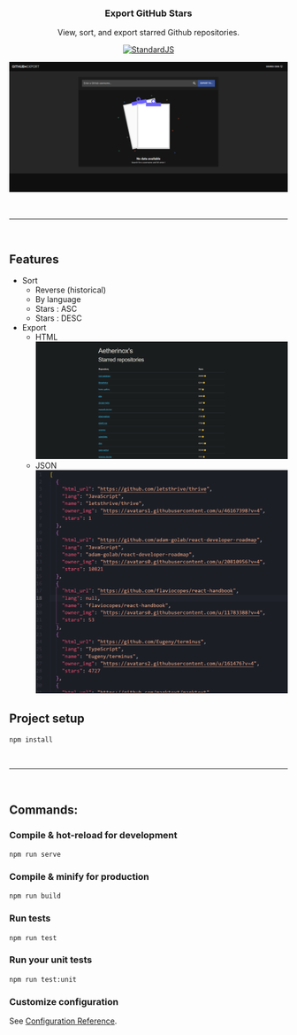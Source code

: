 <h3 align="center">Export GitHub Stars</h3>

<p align="center">
    View, sort, and export starred Github repositories.
    <br>
</p>

<p align="center">
    <a href='https://github.com/standard/standard'>
    <img src='https://cdn.rawgit.com/standard/standard/master/badge.svg' alt='StandardJS'>
    </a>
</p>

![preview.gif](./preview.gif)

<br />

---

<br />

## Features
- Sort
  - Reverse (historical)
  - By language
  - Stars : ASC
  - Stars : DESC
- Export
  - HTML
  ![export-html](./export-html.png)
  - JSON
  ![export-json](./export-json.png)

## Project setup
```
npm install
```

<br />

---

<br />

## Commands:

### Compile & hot-reload for development
```
npm run serve
```

### Compile & minify for production
```
npm run build
```

### Run tests
```
npm run test
```

### Run your unit tests
```
npm run test:unit
```

### Customize configuration
See [Configuration Reference](https://cli.vuejs.org/config/).

